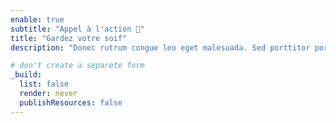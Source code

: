 ```yaml
---
enable: true
subtitle: "Appel à l'action 📣"
title: "Gardez votre soif"
description: "Donec rutrum congue leo eget malesuada. Sed porttitor porta. Vivamus suscit"

# don't create a separete form
_build:
  list: false
  render: never
  publishResources: false
---
```


